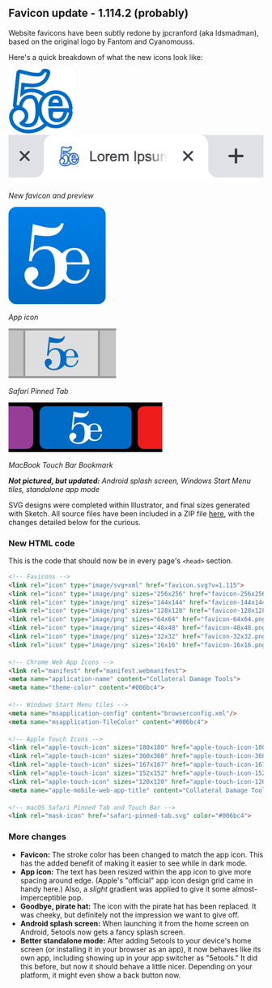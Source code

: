 ## Favicon update - 1.114.2 (probably)
Website favicons have been subtly redone by jpcranford (aka ldsmadman), based on the original logo by Fantom and Cyanomouss.

Here's a quick breakdown of what the new icons look like:

![](./favicon-128x128.png)&nbsp;&nbsp;&nbsp;&nbsp;&nbsp;![](./favicon_preview.png)

*New favicon and preview*

![](./android-chrome-192x192.png)

*App icon*

![](./safari_pin_preview.png)

*Safari Pinned Tab*

![](./touch_bar_preview.png)

*MacBook Touch Bar Bookmark*

_**Not pictured, but updated:** Android splash screen, Windows Start Menu tiles, standalone app mode_

SVG designs were completed within Illustrator, and final sizes generated with Sketch. All source files have been included in a ZIP file [here](./favicon_source_files.zip), with the changes detailed below for the curious.

### New HTML code
This is the code that should now be in every page's `<head>` section.

```html
<!-- Favicons -->
<link rel="icon" type="image/svg+xml" href="favicon.svg?v=1.115">
<link rel="icon" type="image/png" sizes="256x256" href="favicon-256x256.png">
<link rel="icon" type="image/png" sizes="144x144" href="favicon-144x144.png">
<link rel="icon" type="image/png" sizes="128x128" href="favicon-128x128.png">
<link rel="icon" type="image/png" sizes="64x64" href="favicon-64x64.png">
<link rel="icon" type="image/png" sizes="48x48" href="favicon-48x48.png">
<link rel="icon" type="image/png" sizes="32x32" href="favicon-32x32.png">
<link rel="icon" type="image/png" sizes="16x16" href="favicon-16x16.png">

<!-- Chrome Web App Icons -->
<link rel="manifest" href="manifest.webmanifest">
<meta name="application-name" content="Collateral Damage Tools">
<meta name="theme-color" content="#006bc4">

<!-- Windows Start Menu tiles -->
<meta name="msapplication-config" content="browserconfig.xml"/>
<meta name="msapplication-TileColor" content="#006bc4">

<!-- Apple Touch Icons -->
<link rel="apple-touch-icon" sizes="180x180" href="apple-touch-icon-180x180.png">
<link rel="apple-touch-icon" sizes="360x360" href="apple-touch-icon-360x360.png">
<link rel="apple-touch-icon" sizes="167x167" href="apple-touch-icon-167x167.png">
<link rel="apple-touch-icon" sizes="152x152" href="apple-touch-icon-152x152.png">
<link rel="apple-touch-icon" sizes="120x120" href="apple-touch-icon-120x120.png">
<meta name="apple-mobile-web-app-title" content="Collateral Damage Tools">

<!-- macOS Safari Pinned Tab and Touch Bar -->
<link rel="mask-icon" href="safari-pinned-tab.svg" color="#006bc4">
```

### More changes
- **Favicon:** The stroke color has been changed to match the app icon. This has the added benefit of making it easier to see while in dark mode.
- **App icon:** The text has been resized within the app icon to give more spacing around edge. (Apple's "official" app icon design grid came in handy here.) Also, a *slight* gradient was applied to give it some almost-imperceptible pop.
- **Goodbye, pirate hat:** The icon with the pirate hat has been replaced. It was cheeky, but definitely not the impression we want to give off. <!-- TODO: Delete the /icon folder, wherever it is, since it's not used anymore -->
- **Android splash screen:** When launching it from the home screen on Android, 5etools now gets a fancy splash screen.
- **Better standalone mode:** After adding 5etools to your device's home screen (or installing it in your browser as an app), it now behaves like its own app, including showing up in your app switcher as "5etools." It did this before, but now it should behave a little nicer. Depending on your platform, it might even show a back button now.
